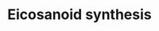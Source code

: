 ---
annotations:
- id: PW:0001239
  parent: classic metabolic pathway
  type: Pathway Ontology
  value: eicosanoid biosynthetic pathway
- id: PW:0000024
  parent: regulatory pathway
  type: Pathway Ontology
  value: inflammatory response pathway
- id: CL:0000066
  parent: animal cell
  type: Cell Type Ontology
  value: epithelial cell
authors:
- A.Kwa
- MaintBot
- Khanspers
- Thomas
- Carlospirola
- AlexanderPico
- Christine Chichester
- Mkutmon
- Egonw
- DeSl
- Eweitz
- Conroy lipids
citedin:
- link: PMC8418865
  title: 'Copy Number Variants Captured by the Array Comparative Genomic Hybridization
    in a Cohort of Patients Affected with Hereditary Colorectal Cancer in Sri Lanka:
    The First CNV Analysis Study of the Hereditary Colorectal Cancer in the Sri Lankan
    Population (2021)'
- link: PMC8155553
  title: Heterogeneity of Lipid and Protein Cartilage Profiles Associated with Human
    Osteoarthritis with or without Type 2 Diabetes Mellitus (2021)
- link: 10.1016/j.plipres.2024.101276
  title: 'Oxylipin profiling for clinical research: Current status and future perspectives
    (2024)'
- link: PMC12519639
  title: Lysosome dysfunction alters intestinal morphology and lipid metabolism in
    early neonatal piglets (2025)
communities:
- Lipids
- ONTOX
description: 'In biochemistry, eicosanoids are signaling molecules made by oxidation
  of twenty-carbon essential fatty acids, (EFAs). They exert complex control over
  many bodily systems, mainly in inflammation or immunity, and as messengers in the
  central nervous system. Source: [Wikipedia](https://en.wikipedia.org/wiki/Eicosanoid).  This
  pathway has been updated with information from [LIPID MAPS>Eicosanoids](https://lipidmaps.org/resources/pathways/vanted.php).
  Metabolites and proteins from this pathway are orange coloured and have an rounded
  rectangle shape (where an rectangle shape indicates that the node only occures in
  the LIPID MAPS pathway).  Reactions occurring in the LIPID MAPS pathways are coloured
  orange (where a dashed line indicates that the reaction only occures in the LIPID
  MAPS pathway).  Proteins on this pathway have targeted assays available via the
  [CPTAC Assay Portal](https://assays.cancer.gov/available_assays?wp_id=WP167)'
last-edited: 2025-03-06
ndex: bbd9d001-8b5f-11eb-9e72-0ac135e8bacf
organisms:
- Homo sapiens
redirect_from:
- /index.php/Pathway:WP167
- /instance/WP167
- /instance/WP167_r137593
revision: r137593
schema-jsonld:
- '@context': https://schema.org/
  '@id': https://wikipathways.github.io/pathways/WP167.html
  '@type': Dataset
  creator:
    '@type': Organization
    name: WikiPathways
  description: 'In biochemistry, eicosanoids are signaling molecules made by oxidation
    of twenty-carbon essential fatty acids, (EFAs). They exert complex control over
    many bodily systems, mainly in inflammation or immunity, and as messengers in
    the central nervous system. Source: [Wikipedia](https://en.wikipedia.org/wiki/Eicosanoid).  This
    pathway has been updated with information from [LIPID MAPS>Eicosanoids](https://lipidmaps.org/resources/pathways/vanted.php).
    Metabolites and proteins from this pathway are orange coloured and have an rounded
    rectangle shape (where an rectangle shape indicates that the node only occures
    in the LIPID MAPS pathway).  Reactions occurring in the LIPID MAPS pathways are
    coloured orange (where a dashed line indicates that the reaction only occures
    in the LIPID MAPS pathway).  Proteins on this pathway have targeted assays available
    via the [CPTAC Assay Portal](https://assays.cancer.gov/available_assays?wp_id=WP167)'
  keywords:
  - 11-HETE
  - 12S-HETE
  - 12S-HPETE
  - 15-Dehydro-prostaglandin I2
  - 15-deoxy-PGD2
  - 15-deoxy-PGJ2
  - 15S-HETE
  - 15S-HPETE
  - 5S-HETE
  - 5S-HPETE
  - AKR1C3
  - ALOX12
  - ALOX15
  - ALOX15B
  - ALOX5
  - ALOX5AP
  - Arachidonic acid
  - CBR1
  - DPEP1
  - GGT1
  - GSH peroxidase
  - LTA4H
  - LTC4S
  - Leukotriene A4
  - Leukotriene B4
  - Leukotriene C4
  - Leukotriene D4
  - Leukotriene E4
  - PGD2
  - PGG2
  - PGJ2
  - PRXL2B
  - PTGDS
  - PTGES
  - PTGES2
  - PTGIS
  - PTGS1
  - PTGS2
  - Per-oxidase
  - Phospholipids containgingarachidonic acid
  - Pla2g4a
  - Pla2g4b
  - Pla2g5
  - Pla2g6
  - Prostaglandin D2
  - Prostaglandin E2
  - Prostaglandin F2a
  - Prostaglandin H2
  - Prostaglandin I2
  - Ptgs1
  - Ptgs2
  - TBXAS1
  - Thromboxane A2
  - Thromboxane A3
  - Thromboxane B2
  - dehydrogenase
  license: CC0
  name: Eicosanoid synthesis
seo: CreativeWork
title: Eicosanoid synthesis
wpid: WP167
---